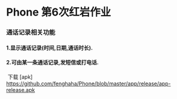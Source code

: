 #   Phone  第6次红岩作业
### 通话记录相关功能
#### 1.显示通话记录(时间,日期,通话时长).
#### 2.可由某一条通话记录,发短信或打电话.
  下载 [apk]   https://github.com/fenghaha/Phone/blob/master/app/release/app-release.apk

